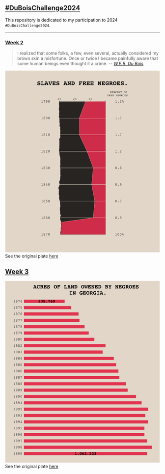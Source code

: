 ## [#DuBoisChallenge2024](https://github.com/ajstarks/dubois-data-portraits/tree/master/challenge/2024)

This repository is dedicated to my participation to 2024 `#DuBoisChallenge2024`.


------------------------------- 

### [Week 2](./challenge02)

> I realized that some folks, a few, even several, actually considered my brown skin a misfortune. Once or twice I became painfully aware that some human beings even thought it a crime. 
> -- <cite>[W.E.B. Du Bois](https://penntoday.upenn.edu/news/times-and-life-web-du-bois-penn)</cite>

![](./challenge02/plate_w2.png)
See the original plate [here](challenge02/original-plate-12.jpg)

## [Week 3](./challenge03)

![](./challenge03/plate_w3.png)
See the original plate [here](challenge03/original-plate-19.jpg)
